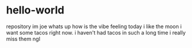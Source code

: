# hello-world
repository
im joe whats up 
how is the vibe feeling today
i like the moon 
i want some tacos right now. i haven't had tacos in such a long time i really miss them ngl
